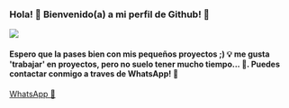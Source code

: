 ### Hola! 👋 Bienvenido(a) a mi perfil de Github! 🎉
![](https://github.com/DarkNuke090/DarkNuke090/blob/main/liquida.gif)
#### Espero que la pases bien con mis pequeños proyectos ;) 💡 me gusta 'trabajar' en proyectos, pero no suelo tener mucho tiempo... 💭. Puedes contactar conmigo a traves de WhatsApp! 🌝
[WhatsApp 🍕](http://wa.me/13142001563)
